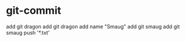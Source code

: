 # git-commit
add git dragon
add git dragon
add name "Smaug"
add git smaug
add git smaug
push '*.txt'

